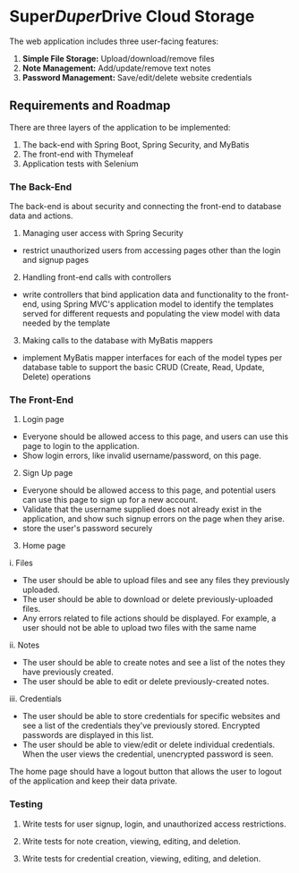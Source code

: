 # Super*Duper*Drive Cloud Storage
The web application includes three user-facing features:

1. **Simple File Storage:** Upload/download/remove files
2. **Note Management:** Add/update/remove text notes
3. **Password Management:** Save/edit/delete website credentials

## Requirements and Roadmap
There are three layers of the application to be implemented:

1. The back-end with Spring Boot, Spring Security, and MyBatis
2. The front-end with Thymeleaf
3. Application tests with Selenium

### The Back-End
The back-end is about security and connecting the front-end to database data and actions. 

1. Managing user access with Spring Security
 - restrict unauthorized users from accessing pages other than the login and signup pages

2. Handling front-end calls with controllers
 - write controllers that bind application data and functionality to the front-end, using Spring MVC's application model to identify the templates served for different requests and populating the view model with data needed by the template 

3. Making calls to the database with MyBatis mappers
 - implement MyBatis mapper interfaces for each of the model types per database table to support the basic CRUD (Create, Read, Update, Delete) operations 

### The Front-End

1. Login page
 - Everyone should be allowed access to this page, and users can use this page to login to the application. 
 - Show login errors, like invalid username/password, on this page. 

2. Sign Up page
 - Everyone should be allowed access to this page, and potential users can use this page to sign up for a new account. 
 - Validate that the username supplied does not already exist in the application, and show such signup errors on the page when they arise.
 - store the user's password securely

3. Home page

 i. Files
  - The user should be able to upload files and see any files they previously uploaded. 
  - The user should be able to download or delete previously-uploaded files.
  - Any errors related to file actions should be displayed. For example, a user should not be able to upload two files with the same name

 ii. Notes
  - The user should be able to create notes and see a list of the notes they have previously created.
  - The user should be able to edit or delete previously-created notes.

 iii. Credentials
 - The user should be able to store credentials for specific websites and see a list of the credentials they've previously stored. Encrypted passwords are displayed in this list.
 - The user should be able to view/edit or delete individual credentials. When the user views the credential, unencrypted password is seen.

The home page should have a logout button that allows the user to logout of the application and keep their data private.

### Testing

1. Write tests for user signup, login, and unauthorized access restrictions.


2. Write tests for note creation, viewing, editing, and deletion.


3. Write tests for credential creation, viewing, editing, and deletion.


